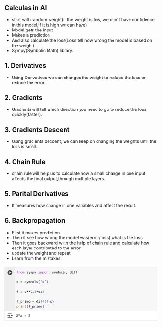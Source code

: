 ## Calculas in AI

- start with random weight(if the weight is low, we don't have confidence in this model,if it is high we can have)
- Model gets the input
- Makes a prediction
- And also calculate the loss(Loss tell how wrong the model is based on the weight).
- Sympy(Symbolic Math) library.

## 1. Derivatives

- Using Derivatives we can changes the weight to reduce the loss or reduce the error.

## 2. Gradients

- Gradients will tell which direction you need to go to reduce the loss quickly(faster).

## 3. Gradients Descent

- Using gradients deccent, we can keep on changing the weights until the loss is small.

## 4. Chain Rule

- chain rule will he;p us to calculate how a small change in one input  affects the final output,through multiple layers.

## 5. Parital Derivatives

- It measures how change in one variables and affect the result.

## 6. Backpropagation

- First it makes prediction.
- Then it see how wrong the model was(error/loss).what is the loss
- Then it goes backward wiith the help of chain rule and calculate how each layer contributed to the error.
-  update the weight and repeat
- Learn from the mistakes.

![alt text](Images/derivative.png)